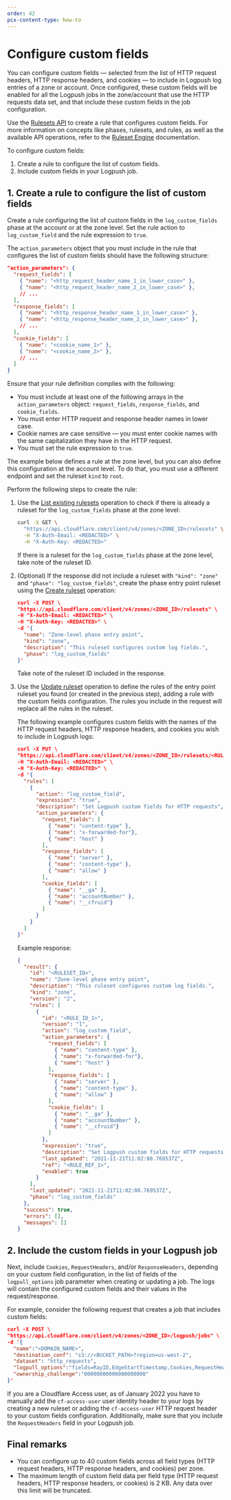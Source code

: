 ```yaml
---
order: 42
pcx-content-type: how-to
---
```


# Configure custom fields

You can configure custom fields — selected from the list of HTTP request headers, HTTP response headers, and cookies — to include in Logpush log entries of a zone or account. Once configured, these custom fields will be enabled for all the Logpush jobs in the zone/account that use the HTTP requests data set, and that include these custom fields in the job configuration.

Use the [Rulesets API](https://developers.cloudflare.com/ruleset-engine/rulesets-api) to create a rule that configures custom fields. For more information on concepts like phases, rulesets, and rules, as well as the available API operations, refer to the [Ruleset Engine](https://developers.cloudflare.com/ruleset-engine/) documentation.

To configure custom fields:

1. Create a rule to configure the list of custom fields.
1. Include custom fields in your Logpush job.

## 1. Create a rule to configure the list of custom fields

Create a rule configuring the list of custom fields in the `log_custom_fields` phase at the account or at the zone level. Set the rule action to `log_custom_field` and the rule expression to `true`.

The `action_parameters` object that you must include in the rule that configures the list of custom fields should have the following structure:

```json
"action_parameters": {
  "request_fields": [
    { "name": "<http_request_header_name_1_in_lower_case>" },
    { "name": "<http_request_header_name_2_in_lower_case>" },
    // ...
  ],
  "response_fields": [
    { "name": "<http_response_header_name_1_in_lower_case>" },
    { "name": "<http_response_header_name_2_in_lower_case>" },
    // ...
  ],
  "cookie_fields": [
    { "name": "<cookie_name_1>" },
    { "name": "<cookie_name_2>" },
    // ...
  ]
}
```

Ensure that your rule definition complies with the following:

* You must include at least one of the following arrays in the `action_parameters` object: `request_fields`, `response_fields`, and `cookie_fields`.
* You must enter HTTP request and response header names in lower case.
* Cookie names are case sensitive — you must enter cookie names with the same capitalization they have in the HTTP request.
* You must set the rule expression to `true`.

The example below defines a rule at the zone level, but you can also define this configuration at the account level. To do that, you must use a different endpoint and set the ruleset `kind` to `root`.

Perform the following steps to create the rule:

1. Use the [List existing rulesets](https://developers.cloudflare.com/ruleset-engine/rulesets-api/view#list-existing-rulesets) operation to check if there is already a ruleset for the `log_custom_fields` phase at the zone level:

    ```bash
    curl -X GET \
      "https://api.cloudflare.com/client/v4/zones/<ZONE_ID>/rulesets" \
      -H "X-Auth-Email: <REDACTED>" \
      -H "X-Auth-Key: <REDACTED>"
    ```

    If there is a ruleset for the `log_custom_fields` phase at the zone level, take note of the ruleset ID.

1. (Optional) If the response did not include a ruleset with `"kind": "zone"` and `"phase": "log_custom_fields"`, create the phase entry point ruleset using the [Create ruleset](https://developers.cloudflare.com/ruleset-engine/rulesets-api/create) operation:

    ```json
    curl -X POST \
    "https://api.cloudflare.com/client/v4/zones/<ZONE_ID>/rulesets" \
    -H "X-Auth-Email: <REDACTED>" \
    -H "X-Auth-Key: <REDACTED>" \
    -d '{
      "name": "Zone-level phase entry point",
      "kind": "zone",
      "description": "This ruleset configures custom log fields.",
      "phase": "log_custom_fields"
    }'
    ```

    Take note of the ruleset ID included in the response.

1. Use the [Update ruleset](https://developers.cloudflare.com/ruleset-engine/rulesets-api/update) operation to define the rules of the entry point ruleset you found (or created in the previous step), adding a rule with the custom fields configuration. The rules you include in the request will replace all the rules in the ruleset.

    The following example configures custom fields with the names of the HTTP request headers, HTTP response headers, and cookies you wish to include in Logpush logs:

    ```json
    curl -X PUT \
    "https://api.cloudflare.com/client/v4/zones/<ZONE_ID>/rulesets/<RULESET_ID>" \
    -H "X-Auth-Email: <REDACTED>" \
    -H "X-Auth-Key: <REDACTED>" \
    -d '{
      "rules": [
        {
          "action": "log_custom_field",
          "expression": "true",
          "description": "Set Logpush custom fields for HTTP requests",
          "action_parameters": {
            "request_fields": [
              { "name": "content-type" },
              { "name": "x-forwarded-for"},
              { "name": "host" }
            ],
            "response_fields": [
              { "name": "server" },
              { "name": "content-type" },
              { "name": "allow" }
            ],
            "cookie_fields": [
              { "name": "__ga" },
              { "name": "accountNumber" },
              { "name": "__cfruid"}
            ]
          }
        }
      ]
    }'
    ```

    Example response:

    ```json
    {
      "result": {
        "id": "<RULESET_ID>",
        "name": "Zone-level phase entry point",
        "description": "This ruleset configures custom log fields.",
        "kind": "zone",
        "version": "2",
        "rules": [
          {
            "id": "<RULE_ID_1>",
            "version": "1",
            "action": "log_custom_field",
            "action_parameters": {
              "request_fields": [
                { "name": "content-type" },
                { "name": "x-forwarded-for"},
                { "name": "host" }
              ],
              "response_fields": [
                { "name": "server" },
                { "name": "content-type" },
                { "name": "allow" }
              ],
              "cookie_fields": [
                { "name": "__ga" },
                { "name": "accountNumber" },
                { "name": "__cfruid"}
              ]
            },
            "expression": "true",
            "description": "Set Logpush custom fields for HTTP requests",
            "last_updated": "2021-11-21T11:02:08.769537Z",
            "ref": "<RULE_REF_1>",
            "enabled": true
          }
        ],
        "last_updated": "2021-11-21T11:02:08.769537Z",
        "phase": "log_custom_fields"
      },
      "success": true,
      "errors": [],
      "messages": []
    }
    ```

## 2. Include the custom fields in your Logpush job

Next, include `Cookies`, `RequestHeaders`, and/or `ResponseHeaders`, depending on your custom field configuration, in the list of fields of the `logpull_options` job parameter when creating or updating a job. The logs will contain the configured custom fields and their values in the request/response.

For example, consider the following request that creates a job that includes custom fields:

```json
curl -X POST \
"https://api.cloudflare.com/client/v4/zones/<ZONE_ID>/logpush/jobs" \
-d '{
  "name":"<DOMAIN_NAME>",
  "destination_conf": "s3://<BUCKET_PATH>?region=us-west-2",
  "dataset": "http_requests",
  "logpull_options":"fields=RayID,EdgeStartTimestamp,Cookies,RequestHeaders,ResponseHeaders&timestamps=rfc3339",
  "ownership_challenge":"00000000000000000000"
}'
```

<Aside type="note" header="Note for Cloudflare Access users">

If you are a Cloudflare Access user, as of January 2022 you have to manually add the `cf-access-user` user identity header to your logs by creating a new ruleset or adding the `cf-access-user` HTTP request header to your custom fields configuration. Additionally, make sure that you include the `RequestHeaders` field in your Logpush job.

</Aside>

## Final remarks

* You can configure up to 40 custom fields across all field types (HTTP request headers, HTTP response headers, and cookies) per zone.
* The maximum length of custom field data per field type (HTTP request headers, HTTP response headers, or cookies) is 2 KB. Any data over this limit will be truncated.

